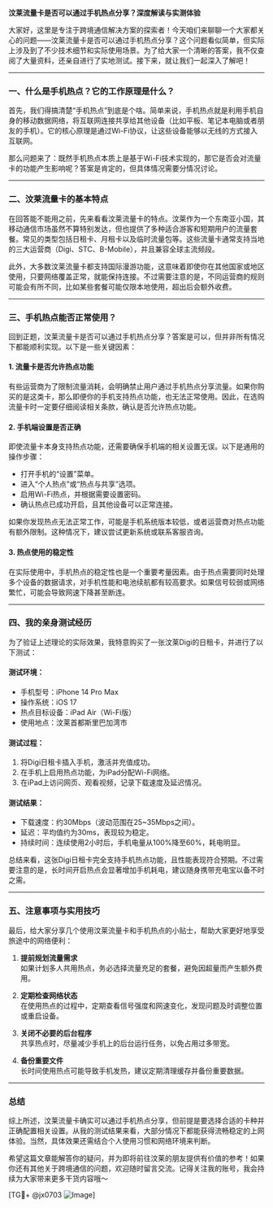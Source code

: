**汶莱流量卡是否可以通过手机热点分享？深度解读与实测体验**

大家好，这里是专注于跨境通信解决方案的探索者！今天咱们来聊聊一个大家都关心的问题——汶莱流量卡是否可以通过手机热点分享？这个问题看似简单，但实际上涉及到了不少技术细节和实际使用场景。为了给大家一个清晰的答案，我不仅查阅了大量资料，还亲自进行了实地测试。接下来，就让我们一起深入了解吧！

---

### 一、什么是手机热点？它的工作原理是什么？

首先，我们得搞清楚“手机热点”到底是个啥。简单来说，手机热点就是利用手机自身的移动数据网络，将互联网连接共享给其他设备（比如平板、笔记本电脑或者朋友的手机）。它的核心原理是通过Wi-Fi协议，让这些设备能够以无线的方式接入互联网。

那么问题来了：既然手机热点本质上是基于Wi-Fi技术实现的，那它是否会对流量卡的功能产生影响呢？答案是肯定的，但具体情况需要分情况讨论。

---

### 二、汶莱流量卡的基本特点

在回答能不能用之前，先来看看汶莱流量卡的特点。汶莱作为一个东南亚小国，其移动通信市场虽然不算特别发达，但也提供了多种适合游客和短期用户的流量套餐。常见的类型包括日租卡、月租卡以及临时流量包等。这些流量卡通常支持当地的三大运营商（Digi、STC、B-Mobile），并且兼容全球主流频段。

此外，大多数汶莱流量卡都支持国际漫游功能，这意味着即使你在其他国家或地区使用，只要网络覆盖正常，就能保持连接。不过需要注意的是，不同运营商的规则可能会有所不同，比如某些套餐可能仅限本地使用，超出后会额外收费。

---

### 三、手机热点能否正常使用？

回到正题，汶莱流量卡是否可以通过手机热点分享？答案是可以，但并非所有情况下都能顺利实现。以下是一些关键因素：

#### 1. **流量卡是否允许热点功能**
有些运营商为了限制流量消耗，会明确禁止用户通过手机热点分享流量。如果你购买的是这类卡，那么即便你的手机支持热点功能，也无法正常使用。因此，在选购流量卡时一定要仔细阅读相关条款，确认是否允许热点功能。

#### 2. **手机端设置是否正确**
即使流量卡本身支持热点功能，还需要确保手机端的相关设置无误。以下是通用的操作步骤：
- 打开手机的“设置”菜单。
- 进入“个人热点”或“热点与共享”选项。
- 启用Wi-Fi热点，并根据需要设置密码。
- 确认热点已成功开启，且其他设备可以正常连接。

如果你发现热点无法正常工作，可能是手机系统版本较低，或者运营商对热点功能有额外限制。这种情况下，建议尝试更新系统或联系客服咨询。

#### 3. **热点使用的稳定性**
在实际使用中，手机热点的稳定性也是一个重要考量因素。由于热点需要同时处理多个设备的数据请求，对手机性能和电池续航都有较高要求。如果信号较弱或网络繁忙，可能会导致网速下降甚至断连。

---

### 四、我的亲身测试经历

为了验证上述理论的实际效果，我特意购买了一张汶莱Digi的日租卡，并进行了以下测试：

#### 测试环境：
- 手机型号：iPhone 14 Pro Max
- 操作系统：iOS 17
- 热点目标设备：iPad Air（Wi-Fi版）
- 使用地点：汶莱首都斯里巴加湾市

#### 测试过程：
1. 将Digi日租卡插入手机，激活并充值成功。
2. 在手机上启用热点功能，为iPad分配Wi-Fi网络。
3. 在iPad上访问网页、观看视频，记录下载速度及延迟情况。

#### 测试结果：
- 下载速度：约30Mbps（波动范围在25~35Mbps之间）。
- 延迟：平均值约为30ms，表现较为稳定。
- 持续时间：连续使用2小时后，手机电量从100%降至60%，耗电明显。

总结来看，这张Digi日租卡完全支持手机热点功能，且性能表现符合预期。不过需要注意的是，长时间开启热点会显著增加手机耗电，建议随身携带充电宝以备不时之需。

---

### 五、注意事项与实用技巧

最后，给大家分享几个使用汶莱流量卡和手机热点的小贴士，帮助大家更好地享受旅途中的网络便利：

1. **提前规划流量需求**  
   如果计划多人共用热点，务必选择流量充足的套餐，避免因超量而产生额外费用。

2. **定期检查网络状态**  
   在使用热点的过程中，定期查看信号强度和网速变化，发现问题及时调整位置或重启设备。

3. **关闭不必要的后台程序**  
   共享热点时，尽量减少手机上的后台运行任务，以免占用过多带宽。

4. **备份重要文件**  
   长时间使用热点可能导致手机发热，建议定期清理缓存并备份重要数据。

---

### 总结

综上所述，汶莱流量卡确实可以通过手机热点分享，但前提是要选择合适的卡种并正确配置相关设置。从我的测试结果来看，大部分情况下都能获得流畅稳定的上网体验。当然，具体效果还需结合个人使用习惯和网络环境来判断。

希望这篇文章能解答你的疑问，并为即将前往汶莱的朋友提供有价值的参考！如果你还有其他关于跨境通信的问题，欢迎随时留言交流。记得关注我的账号，我会持续为大家带来更多干货内容哦～

[TG💪+ @jx0703 ![Image](https://github.com/user-attachments/assets/dbca1d08-cadb-493c-b0ec-ad6f7a83f270)]